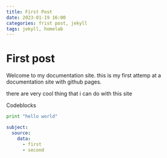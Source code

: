 ```yaml
---
title: First Post
date: 2023-01-19 16:00
categories: frist post, jekyll
tags: jekyll, homelab
---
```


# First post

Welcome to my documentation site. this is my first attemp at a documentation site with github pages. 

there are very cool thing that i can do with this site

Codeblocks
```python
print "hello world"
```

```yml
subject: 
  source:
    data:
      - first
      - second
```